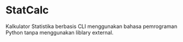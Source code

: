 # StatCalc
Kalkulator Statistika berbasis CLI menggunakan bahasa pemrograman Python tanpa menggunakan liblary external.


